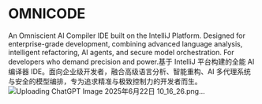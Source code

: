 # OMNICODE
An Omniscient AI Compiler IDE built on the IntelliJ Platform. Designed for enterprise-grade development, combining advanced language analysis, intelligent refactoring, AI agents, and secure model orchestration. For developers who demand precision and power.基于 IntelliJ 平台构建的全能 AI 编译器 IDE。面向企业级开发者，融合高级语言分析、智能重构、AI 多代理系统与安全的模型编排，专为追求精准与极致控制力的开发者而生。
![Uploading ChatGPT Image 2025年6月22日 10_16_26.png…]()
